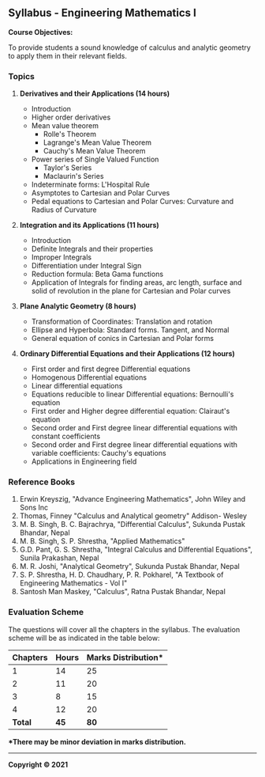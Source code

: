 ## Syllabus - Engineering Mathematics I

**Course Objectives:**

To provide students a sound knowledge of calculus and analytic geometry to apply them in their relevant fields.

### Topics

1. **Derivatives and their Applications (14 hours)**
   * Introduction
   * Higher order derivatives
   * Mean value theorem
      * Rolle's Theorem
      * Lagrange's Mean Value Theorem
      * Cauchy's Mean Value Theorem
   * Power series of Single Valued Function
      * Taylor's Series
      * Maclaurin's Series 
   * Indeterminate forms: L'Hospital Rule
   * Asymptotes to Cartesian and Polar Curves
   * Pedal equations to Cartesian and Polar Curves: Curvature and Radius of Curvature

2. **Integration and its Applications (11 hours)**
   * Introduction
   * Definite Integrals and their properties
   * Improper Integrals
   * Differentiation under Integral Sign
   * Reduction formula: Beta Gama functions
   * Application of Integrals for finding areas, arc length, surface and solid of revolution in the plane for Cartesian and Polar curves

3. **Plane Analytic Geometry (8 hours)**
   * Transformation of Coordinates: Translation and rotation
   * Ellipse and Hyperbola: Standard forms. Tangent, and Normal
   * General equation of conics in Cartesian and Polar forms

4. **Ordinary Differential Equations and their Applications (12 hours)**
   * First order and first degree Differential equations
   * Homogenous Differential equations
   * Linear differential equations
   * Equations reducible to linear Differential equations: Bernoulli's equation 
   * First order and Higher degree differential equation: Clairaut's equation
   * Second order and First degree linear differential equations with constant coefficients
   * Second order and First degree linear differential equations with variable coefficients: Cauchy's equations
   * Applications in Engineering field

### Reference Books

1. Erwin Kreyszig, "Advance Engineering Mathematics", John Wiley and Sons Inc
2. Thomas, Finney "Calculus and Analytical geometry" Addison- Wesley
3. M. B. Singh, B. C. Bajrachrya, "Differential Calculus", Sukunda Pustak Bhandar, Nepal
4. M. B. Singh,  S. P. Shrestha, "Applied Mathematics"
5. G.D. Pant, G. S. Shrestha, "Integral Calculus and Differential Equations", Sunila Prakashan, Nepal
6. M. R. Joshi, "Analytical Geometry", Sukunda Pustak Bhandar, Nepal
7. S. P. Shrestha, H. D. Chaudhary, P. R. Pokharel, "A Textbook of Engineering Mathematics - Vol I"
8. Santosh Man Maskey, "Calculus", Ratna Pustak Bhandar, Nepal

### Evaluation Scheme

The questions will cover all the chapters in the syllabus. The evaluation scheme will be as indicated in the table below:

| Chapters | Hours | Marks Distribution* |
|---|---|---|
| 1 | 14 | 25 |
| 2 | 11 | 20 |
| 3 | 8 | 15 |
| 4 | 12 | 20 |
| **Total** | **45** | **80** |

**\*There may be minor deviation in marks distribution.**

***

**Copyright © 2021** 
